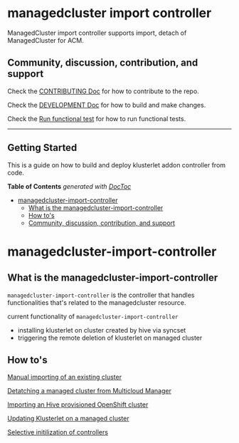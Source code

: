 [comment]: # ( Copyright Contributors to the Open Cluster Management project )

<!-- START doctoc generated TOC please keep comment here to allow auto update -->
<!-- DON'T EDIT THIS SECTION, INSTEAD RE-RUN doctoc TO UPDATE -->

# managedcluster import controller

ManagedCluster import controller supports import, detach of ManagedCluster for ACM.

## Community, discussion, contribution, and support

Check the [CONTRIBUTING Doc](CONTRIBUTING.md) for how to contribute to the repo.

Check the [DEVELOPMENT Doc](docs/development.md) for how to build and make changes.

Check the [Run functional test](docs/functional_test.md) for how to run functional tests.

------

## Getting Started

This is a guide on how to build and deploy klusterlet addon controller from code.

**Table of Contents**  *generated with [DocToc](https://github.com/thlorenz/doctoc)*

- [managedcluster-import-controller](#managedcluster-import-controller)
    - [What is the managedcluster-import-controller](#what-is-the-managedcluster-import-controller)
    - [How to's](#how-tos)
    - [Community, discussion, contribution, and support](#community-discussion-contribution-and-support)

<!-- END doctoc generated TOC please keep comment here to allow auto update -->

# managedcluster-import-controller

## What is the managedcluster-import-controller

`managedcluster-import-controller` is the controller that handles functionalities that's related to the managedcluster  resource.

current functionality of `managedcluster-import-controller`
- installing klusterlet on cluster created by hive via syncset
- triggering the remote deletion of klusterlet on managed cluster

## How to's

[Manual importing of an existing cluster](docs/managedcluster_manual_import.md)

[Detatching a managed cluster from Multicloud Manager](docs/detatch_managed_cluster.md)

[Importing an Hive provisioned OpenShift cluster](docs/hive_cluster_import.md)

[Updating Klusterlet on a managed cluster](docs/remote_klusterlet_update.md)

[Selective initilization of controllers](docs/selective_controller_init.md)



